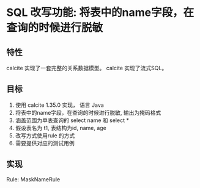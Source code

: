 # SQL 改写功能: 将表中的name字段，在查询的时候进行脱敏

## 特性
calcite 实现了一套完整的关系数据模型。
calcite 实现了流式SQL。


## 目标
1. 使用 calcite 1.35.0 实现， 语言 Java
2. 将表中的name字段，在查询的时候进行脱敏, 输出为掩码格式
3. 涵盖范围为单表查询的 select name 和 select *
4. 假设表名为 t1, 表结构为id, name, age
5. 改写方式使用rule 的方式
6. 需要提供对应的测试用例

## 实现

Rule: MaskNameRule 
